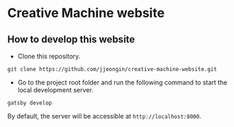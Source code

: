 # Creative Machine website

## How to develop this website
* Clone this repository.

```git clone https://github.com/jjeongin/creative-machine-website.git```

* Go to the project root folder and run the following command to start the local development server.

```gatsby develop```

By default, the server will be accessible at ```http://localhost:8000```.
